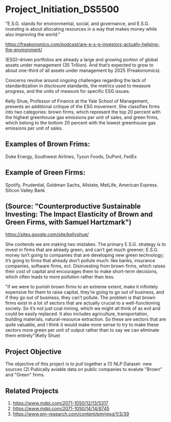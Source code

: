 # Project_Initiation_DS5500

"E.S.G. stands for environmental, social, and governance, and E.S.G. investing is about allocating resources in a way that makes money while also improving the world." 

https://freakonomics.com/podcast/are-e-s-g-investors-actually-helping-the-environment/

(ESG)-driven portfolios are already a large and growing portion of global assets under management (35 Trillion).  And that’s expected to grow to about one-third of all assets under management by 2025 (Freakonomics). 

Concerns revolve around ongoing challenges regarding the lack of standardization in disclosure standards, the metrics used to measure progress, and the units of measure for specific ESG issues. 

Kelly Shue, Professor of Finance at the Yale School of Management, presents an additional critique of the ESG movement. She classifies firms into two categories: brown firms, which represent the top 20 percent with the highest greenhouse gas emissions per unit of sales, and green firms, which belong to the bottom 20 percent with the lowest greenhouse gas emissions per unit of sales.

## Examples of Brown Frims:

Duke Energy, Southwest Airlines, Tyson Foods, DuPont, FedEx

## Example of Green Firms:

Spotify, Prudential, Goldman Sachs, Allstate, MetLife, American Express. Silicon Valley Bank 

## (Source: "Counterproductive Sustainable Investing: The Impact Elasticity of Brown and Green Firms, with Samuel Hartzmark") 
https://sites.google.com/site/kellyshue/

She contends we are making two mistakes. The primary E.S.G. strategy is to invest in firms that are already green, and can’t get much greener; E.S.G. money isn’t going to companies that are developing new green technology; it’s going to firms that already don’t pollute much: like banks, insurance companies, software firms, ect. Disinvesting from brown firms, which raises their cost of capital and encourages them to make short-term decisions, which often leads to more pollution rather than less.


"if we were to punish brown firms to an extreme extent, make it infinitely expensive for them to raise capital, they’re going to go out of business, and if they go out of business, they can’t pollute. The problem is that brown firms exist in a lot of sectors that are actually crucial to a well-functioning society. So it’s not just coal mining, which we might all think of as evil and could be easily replaced. It also includes agriculture, transportation, building materials, natural-resource extraction. So these are sectors that are quite valuable, and I think it would make more sense to try to make these sectors more green per unit of output rather than to say we can eliminate them entirely"(Kelly Shue) 

## Project Objective
The objective of this project is to pull together a (1) NLP Dataset- new sources (2) Pubically aviable data on public companies to evalute "Brown" and "Green" firms.

## Related Projects
1. https://www.mdpi.com/2071-1050/12/13/5317
2. https://www.mdpi.com/2071-1050/14/14/8745
3. https://www.pm-research.com/content/pmrjesg/1/3/39
